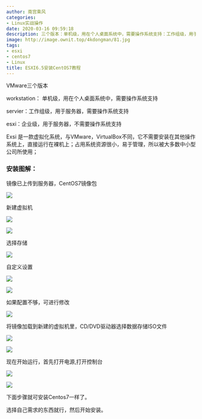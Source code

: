 ```yaml
---
author: 南宫乘风
categories:
- Linux实战操作
date: 2020-03-16 09:59:18
description: 三个版本：单机级，用在个人桌面系统中，需要操作系统支持：工作组级，用于服务器，需要操作系统支持：企业级，用于服务器，不需要操作系统支持是一款虚拟化系统，与，不同，它不需要安装在其他操作系统上，直接运行。。。。。。。
image: http://image.ownit.top/4kdongman/81.jpg
tags:
- esxi
- centos7
- Linux
title: ESXI6.5安装CentOS7教程
---
```


<!--more-->

VMware三个版本

workstation： 单机级，用在个人桌面系统中，需要操作系统支持

servier：工作组级，用于服务器，需要操作系统支持

esxi：企业级，用于服务器，不需要操作系统支持

Exsi 是一款虚拟化系统，与VMware，VirtualBox不同，它不需要安装在其他操作系统上，直接运行在裸机上；占用系统资源很小，易于管理，所以被大多数中小型公司所使用；

### 安装图解：

镜像已上传到服务器，CentOS7镜像包

![](http://image.ownit.top/csdn/20200316094044629.png)

新建虚拟机

![](http://image.ownit.top/csdn/20200316094121259.png)

![](http://image.ownit.top/csdn/2020031609421728.png)

选择存储

![](http://image.ownit.top/csdn/20200316094300587.png)

自定义设置

![](http://image.ownit.top/csdn/20200316094537426.png)

![](http://image.ownit.top/csdn/20200316094607941.png)

如果配置不够，可进行修改

![](http://image.ownit.top/csdn/20200316094645722.png)

将镜像加载到新建的虚拟机里，CD/DVD驱动器选择数据存储ISO文件

![](http://image.ownit.top/csdn/20200316094723876.png)

![](http://image.ownit.top/csdn/20200316094747276.png)

现在开始运行，首先打开电源,打开控制台

![](http://image.ownit.top/csdn/20200316094819324.png)

![](http://image.ownit.top/csdn/2020031609501224.png)

下面步骤就可安装Centos7一样了。

选择自己需求的东西就行，然后开始安装。